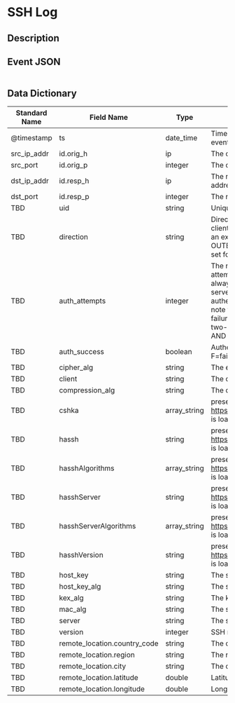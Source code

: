 # SSH Log

## Description

## Event JSON

```json
```

## Data Dictionary

|	        Standard Name       	|            Field Name             |       	    Type            	|   	    Description          	|	     Sample Value           	|
|	-------------------------------	|	-------------------------------	|	-------------------------------	|	-------------------------------	|	-------------------------------	|
|     @timestamp     |     ts               |     date_time     |        Timestamp of the beginning of the event in epoch format     |     `1300475167.096535`  |
|     src_ip_addr     |     id.orig_h     |     ip     |     The originating/source IP address     |     `10.1.1.1`     |
|     src_port     |     id.orig_p          |     integer     |       The originating/source port        |     `37682`     |
|     dst_ip_addr     |     id.resp_h     |     ip     |     The responding/destination IP address     |     `10.2.2.2`     |
|     dst_port     |     id.resp_p          |     integer     |       The responding/destination port        |     `22`     |
|     TBD     |     uid     |     string     |     Unique ID for the connection.     |     `CHhAvVGS1DHFjwGM9`     |
|     TBD     |     direction     |     string     |     Direction of the connection. If the client was a local host logging into an external host, this would be OUTBOUND. INBOUND would be set for the opposite situation     |     ``     |
|     TBD     |     auth_attempts     |     integer     |     The number of authentication attemps we observed. There’s always at least one, since some servers might support no authentication at all. It’s important to note that not all of these are failures, since some servers require two-factor auth (e.g. password AND pubkey)    |  `` |
|     TBD     |     auth_success     |     boolean     |     Authentication result (T=success, F=failure, unset=unknown)    |   `true`  |
|     TBD     |     cipher_alg     |     string     |     The encryption algorithm in use   |  `aes256-cbc`    |
|     TBD     |     client     |     string     |     The client’s version string   |   `SSH-2.0-1.82 sshlib`   |
|     TBD     |     compression_alg     |     string     |     The compression algorithm in use |    `zlib`  |
|     TBD     |     cshka     |     array_string     |     present if https://github.com/salesforce/hassh is loaded)    |   `ssh-ed25519`   |
|     TBD     |     hassh     |     string     |     present if https://github.com/salesforce/hassh is loaded     |   ``  |
|     TBD     |     hasshAlgorithms     |     array_string     |     present if https://github.com/salesforce/hassh is loaded     |     `curve25519-sha256@libssh.org`   |
|     TBD     |     hasshServer     |     string     |     present if https://github.com/salesforce/hassh is loaded     |   ``  |
|     TBD     |     hasshServerAlgorithms     |     array_string     |     present if https://github.com/salesforce/hassh is loaded     |     `[ "curve25519-sha256@libssh.org", "ecdh-sha2-nistp256" ]`  |
|     TBD     |     hasshVersion     |     string     |     present if https://github.com/salesforce/hassh is loaded     |     `1`  |
|     TBD     |     host_key     |     string     |     The server’s key fingerprint    |   `dd:cc:3a:81:40:2a:fa:9b:eb:7e:24:3d:a2:44:7c:e3`
|     TBD     |     host_key_alg     |     string     |     The server host key’s algorithm |    `ssh-rsa`   |
|     TBD     |     kex_alg     |     string     |     The key exchange algorithm in use    |   `diffie-hellman-group-exchange-sha256`  |
|     TBD     |     mac_alg     |     string     |     The signing (MAC) algorithm in use   |  `hmac-sha2-512` |
|     TBD     |     server     |     string     |     The server’s version string   |   `SSH-2.0-OpenSSH_5.3`   |
|     TBD     |     version     |     integer     |     SSH major version (1 or 2)     |     `2` |
|     TBD     |     remote_location.country_code     |     string     |     The country code     |     ``     |
|     TBD     |     remote_location.region     |     string     |     The region     |     ``     |
|     TBD     |     remote_location.city     |     string     |     The city     |     ``     |
|     TBD     |     remote_location.latitude|double|Latitude     |     ``     |
|     TBD     |     remote_location.longitude|double|Longitude     |     ``     |